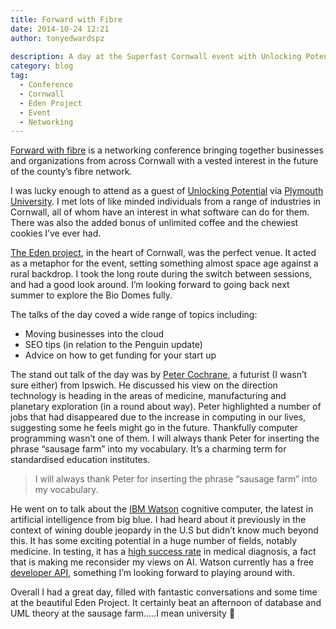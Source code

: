```yaml
---
title: Forward with Fibre
date: 2014-10-24 12:21
author: tonyedwardspz
  
description: A day at the Superfast Cornwall event with Unlocking Potential from a students perspective.
category: blog
tag:
  - Conference
  - Cornwall
  - Eden Project
  - Event
  - Networking
---
```

[Forward with fibre](https://twitter.com/search?q=%23fwdfibre&src=typd "Forward with fibre") is a networking conference bringing together businesses and organizations from across Cornwall with a vested interest in the future of the county&#8217;s fibre network.

I was lucky enough to attend as a guest of [Unlocking Potential](https://twitter.com/UP_Cornwall "Unlocking South West Potential") via [Plymouth University](https://www.plymouth.ac.uktower "University of Plymouth"). I met lots of like minded individuals from a range of industries in Cornwall, all of whom have an interest in what software can do for them. There was also the added bonus of unlimited coffee and the chewiest cookies I&#8217;ve ever had.

[The Eden project](http://www.edenproject.com/ "The Eden Project, Cornwall"), in the heart of Cornwall, was the perfect venue. It acted as a metaphor for the event, setting something almost space age against a rural backdrop. I took the long route during the switch between sessions, and had a good look around. I&#8217;m looking forward to going back next summer to explore the Bio Domes fully.

The talks of the day coved a wide range of topics including:

  * Moving businesses into the cloud
  * SEO tips (in relation to the Penguin update)
  * Advice on how to get funding for your start up

The stand out talk of the day was by [Peter Cochrane](https://twitter.com/PeterCochrane "Peter Cochrane, Futurist"), a futurist (I wasn&#8217;t sure either) from Ipswich. He discussed his view on the direction technology is heading in the areas of medicine, manufacturing and planetary exploration (in a round about way). Peter highlighted a number of jobs that had disappeared due to the increase in computing in our lives, suggesting some he feels might go in the future. Thankfully computer programming wasn&#8217;t one of them. I will always thank Peter for inserting the phrase &#8220;sausage farm&#8221; into my vocabulary. It&#8217;s a charming term for standardised education institutes.

> I will always thank Peter for inserting the phrase &#8220;sausage farm&#8221; into my vocabulary.

He went on to talk about the [IBM Watson](https://www.ibm.com/smarterplanet/us/en/ibmwatson/ "IBM Watson Cognitive Intelligence") cognitive computer, the latest in artificial intelligence from big blue. I had heard about it previously in the context of wining double jeopardy in the U.S but didn&#8217;t know much beyond this. It has some exciting potential in a huge number of fields, notably medicine. In testing, it has a [high success rate](http://www.businessinsider.com/ibms-watson-may-soon-be-the-best-doctor-in-the-world-2014-4 "Watson median diagnosis success") in medical diagnosis, a fact that is making me reconsider my views on AI. Watson currently has a free [developer API](https://developer.ibm.com/watson/ "IBM Watson API"), something I&#8217;m looking forward to playing around with.

Overall I had a great day, filled with fantastic conversations and some time at the beautiful Eden Project. It certainly beat an afternoon of database and UML theory at the sausage farm&#8230;..I mean university 🙂

